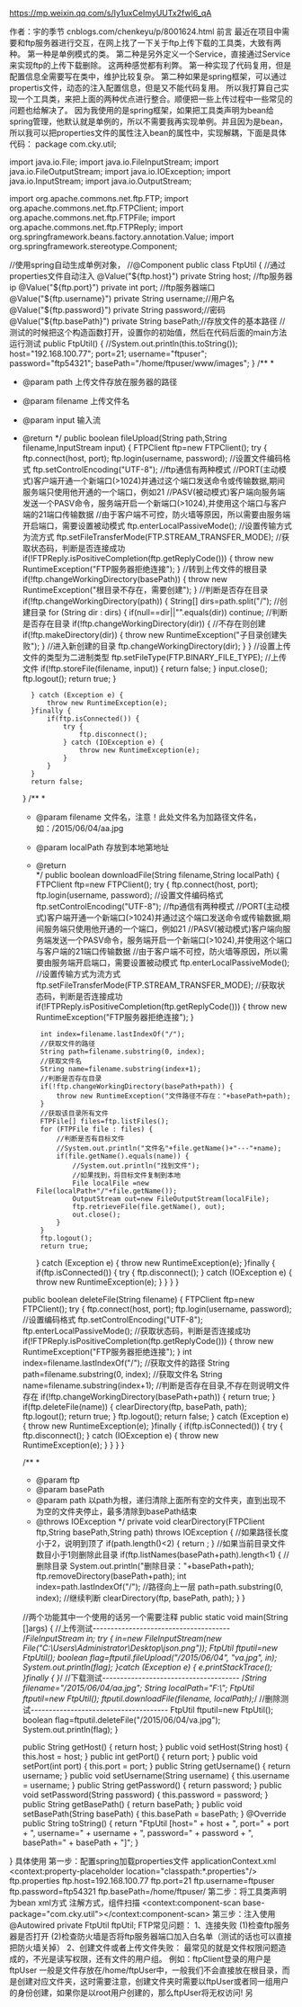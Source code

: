 https://mp.weixin.qq.com/s/Iy1uxCeImyUUTx2fwI6_qA

作者：宇的季节
cnblogs.com/chenkeyu/p/8001624.html
前言
最近在项目中需要和ftp服务器进行交互，在网上找了一下关于ftp上传下载的工具类，大致有两种。
第一种是单例模式的类。
第二种是另外定义一个Service，直接通过Service来实现ftp的上传下载删除。
这两种感觉都有利弊。
第一种实现了代码复用，但是配置信息全需要写在类中，维护比较复杂。
第二种如果是spring框架，可以通过propertis文件，动态的注入配置信息，但是又不能代码复用。
所以我打算自己实现一个工具类，来把上面的两种优点进行整合。顺便把一些上传过程中一些常见的问题也给解决了。
因为我使用的是spring框架，如果把工具类声明为bean给spring管理，他默认就是单例的，所以不需要我再实现单例。并且因为是bean，所以我可以把properties文件的属性注入bean的属性中，实现解耦，下面是具体代码：
package com.cky.util;

import java.io.File;
import java.io.FileInputStream;
import java.io.FileOutputStream;
import java.io.IOException;
import java.io.InputStream;
import java.io.OutputStream;

import org.apache.commons.net.ftp.FTP;
import org.apache.commons.net.ftp.FTPClient;
import org.apache.commons.net.ftp.FTPFile;
import org.apache.commons.net.ftp.FTPReply;
import org.springframework.beans.factory.annotation.Value;
import org.springframework.stereotype.Component;

//使用spring自动生成单例对象，
//@Component
public class FtpUtil {
//通过properties文件自动注入
@Value("${ftp.host}")
private String host;    //ftp服务器ip
@Value("${ftp.port}")
private int port;        //ftp服务器端口
@Value("${ftp.username}")
private String username;//用户名
@Value("${ftp.password}")
private String password;//密码
@Value("${ftp.basePath}")
private String basePath;//存放文件的基本路径
//测试的时候把这个构造函数打开，设置你的初始值，然后在代码后面的main方法运行测试
public FtpUtil() {
//System.out.println(this.toString());
host="192.168.100.77";
port=21;
username="ftpuser";
password="ftp54321";
basePath="/home/ftpuser/www/images";
}
/**
*
* @param path        上传文件存放在服务器的路径
* @param filename    上传文件名
* @param input        输入流
* @return
*/
public boolean fileUpload(String path,String filename,InputStream input) {
FTPClient ftp=new FTPClient();
try {
ftp.connect(host, port);
ftp.login(username, password);
//设置文件编码格式
ftp.setControlEncoding("UTF-8");
//ftp通信有两种模式
//PORT(主动模式)客户端开通一个新端口(>1024)并通过这个端口发送命令或传输数据,期间服务端只使用他开通的一个端口，例如21
//PASV(被动模式)客户端向服务端发送一个PASV命令，服务端开启一个新端口(>1024),并使用这个端口与客户端的21端口传输数据
//由于客户端不可控，防火墙等原因，所以需要由服务端开启端口，需要设置被动模式
ftp.enterLocalPassiveMode();
//设置传输方式为流方式
ftp.setFileTransferMode(FTP.STREAM_TRANSFER_MODE);
//获取状态码，判断是否连接成功
if(!FTPReply.isPositiveCompletion(ftp.getReplyCode())) {
throw new RuntimeException("FTP服务器拒绝连接");
}
//转到上传文件的根目录
if(!ftp.changeWorkingDirectory(basePath)) {
throw new RuntimeException("根目录不存在，需要创建");
}
//判断是否存在目录
if(!ftp.changeWorkingDirectory(path)) {
String[] dirs=path.split("/");
//创建目录
for (String dir : dirs) {
if(null==dir||"".equals(dir)) continue;
//判断是否存在目录
if(!ftp.changeWorkingDirectory(dir)) {
//不存在则创建
if(!ftp.makeDirectory(dir)) {
throw new RuntimeException("子目录创建失败");
}
//进入新创建的目录
ftp.changeWorkingDirectory(dir);
}
}
//设置上传文件的类型为二进制类型
ftp.setFileType(FTP.BINARY_FILE_TYPE);
//上传文件
if(!ftp.storeFile(filename, input)) {
return false;
}
input.close();
ftp.logout();
return true;
}


        } catch (Exception e) {
            throw new RuntimeException(e);
        }finally {
            if(ftp.isConnected()) {
                try {
                    ftp.disconnect();
                } catch (IOException e) {
                    throw new RuntimeException(e);
                }
            }
        }
        return false;
    }
    /**
     * 
     * @param filename    文件名，注意！此处文件名为加路径文件名，如：/2015/06/04/aa.jpg
     * @param localPath    存放到本地第地址
     * @return        
     */
    public boolean downloadFile(String filename,String localPath) {
        FTPClient ftp=new FTPClient();
        try {
            ftp.connect(host, port);
            ftp.login(username, password);
            //设置文件编码格式
            ftp.setControlEncoding("UTF-8");
            //ftp通信有两种模式
                //PORT(主动模式)客户端开通一个新端口(>1024)并通过这个端口发送命令或传输数据,期间服务端只使用他开通的一个端口，例如21
                //PASV(被动模式)客户端向服务端发送一个PASV命令，服务端开启一个新端口(>1024),并使用这个端口与客户端的21端口传输数据
                //由于客户端不可控，防火墙等原因，所以需要由服务端开启端口，需要设置被动模式
            ftp.enterLocalPassiveMode();
            //设置传输方式为流方式
            ftp.setFileTransferMode(FTP.STREAM_TRANSFER_MODE);
            //获取状态码，判断是否连接成功
            if(!FTPReply.isPositiveCompletion(ftp.getReplyCode())) {
                throw new RuntimeException("FTP服务器拒绝连接");
            }
            
            int index=filename.lastIndexOf("/");
            //获取文件的路径
            String path=filename.substring(0, index);
            //获取文件名
            String name=filename.substring(index+1);
            //判断是否存在目录
            if(!ftp.changeWorkingDirectory(basePath+path)) {
                throw new RuntimeException("文件路径不存在："+basePath+path);
            }
            //获取该目录所有文件
            FTPFile[] files=ftp.listFiles();
            for (FTPFile file : files) {
                //判断是否有目标文件
                //System.out.println("文件名"+file.getName()+"---"+name);
                if(file.getName().equals(name)) {
                    //System.out.println("找到文件");
                    //如果找到，将目标文件复制到本地
                    File localFile =new File(localPath+"/"+file.getName());
                    OutputStream out=new FileOutputStream(localFile);
                    ftp.retrieveFile(file.getName(), out);
                    out.close();
                }
            }
            ftp.logout();
            return true;
        } catch (Exception e) {
            throw new RuntimeException(e);
        }finally {
            if(ftp.isConnected()) {
                try {
                    ftp.disconnect();
                } catch (IOException e) {
                    throw new RuntimeException(e);
                }
            }
        }
    }
    
    public boolean deleteFile(String filename) {
        FTPClient ftp=new FTPClient();
        try {
            ftp.connect(host, port);
            ftp.login(username, password);
            //设置编码格式
            ftp.setControlEncoding("UTF-8");
            ftp.enterLocalPassiveMode();
            //获取状态码，判断是否连接成功
            if(!FTPReply.isPositiveCompletion(ftp.getReplyCode())) {
                throw new RuntimeException("FTP服务器拒绝连接");
            }
            int index=filename.lastIndexOf("/");
            //获取文件的路径
            String path=filename.substring(0, index);
            //获取文件名
            String name=filename.substring(index+1);
            //判断是否存在目录,不存在则说明文件存在
            if(!ftp.changeWorkingDirectory(basePath+path)) {
                return true;
            }
            if(ftp.deleteFile(name)) {
                clearDirectory(ftp, basePath, path);
                ftp.logout();
                return true;
            }
            ftp.logout();
            return false;
        } catch (Exception e) {
            throw new RuntimeException(e);
        }finally {
            if(ftp.isConnected()) {
                try {
                    ftp.disconnect();
                } catch (IOException e) {
                    throw new RuntimeException(e);
                }
            }
        }
    }
    
    /**
     * 
     * @param ftp    
     * @param basePath    
     * @param path        以path为根，递归清除上面所有空的文件夹，直到出现不为空的文件夹停止，最多清除到basePath结束
     * @throws IOException
     */
    private void clearDirectory(FTPClient ftp,String basePath,String path) throws IOException {
        //如果路径长度小于2，说明到顶了
        if(path.length()<2) {
            return ;
        }
        //如果当前目录文件数目小于1则删除此目录
        if(ftp.listNames(basePath+path).length<1) {
            //删除目录
            System.out.println("删除目录："+basePath+path);
            ftp.removeDirectory(basePath+path);
            int index=path.lastIndexOf("/");
            //路径向上一层
            path=path.substring(0, index);
            //继续判断
            clearDirectory(ftp, basePath, path);
        }
    }
    
    //两个功能其中一个使用的话另一个需要注释
    public static void main(String []args) {
        //上传测试--------------------------------------
        /*FileInputStream in;
        try {
            in=new FileInputStream(new File("C:\\Users\\Administrator\\Desktop\\json.png"));
            FtpUtil ftputil=new FtpUtil();
            boolean flag=ftputil.fileUpload("/2015/06/04", "va.jpg", in);
            System.out.println(flag);
        }catch (Exception e) {
            e.printStackTrace();
        }finally {
        }*/
        //下载测试--------------------------------------
        /*String filename="/2015/06/04/aa.jpg";
        String localPath="F:\\";
        FtpUtil ftputil=new FtpUtil();
        ftputil.downloadFile(filename, localPath);*/
        //删除测试--------------------------------------
        FtpUtil ftputil=new FtpUtil();
        boolean flag=ftputil.deleteFile("/2015/06/04/va.jpg");
        System.out.println(flag);
    }
    
    public String getHost() {
        return host;
    }
    public void setHost(String host) {
        this.host = host;
    }
    public int getPort() {
        return port;
    }
    public void setPort(int port) {
        this.port = port;
    }
    public String getUsername() {
        return username;
    }
    public void setUsername(String username) {
        this.username = username;
    }
    public String getPassword() {
        return password;
    }
    public void setPassword(String password) {
        this.password = password;
    }
    public String getBasePath() {
        return basePath;
    }
    public void setBasePath(String basePath) {
        this.basePath = basePath;
    }
    @Override
    public String toString() {
        return "FtpUtil [host=" + host + ", port=" + port + ", username=" + username + ", password=" + password
                + ", basePath=" + basePath + "]";
    }

}
具体使用
第一步：配置spring加载properties文件
applicationContext.xml
<context:property-placeholder location="classpath:*.properties"/>
ftp.properties
ftp.host=192.168.100.77
ftp.port=21
ftp.username=ftpuser
ftp.password=ftp54321
ftp.basePath=/home/ftpuser/
第二步：将工具类声明为bean
xml方式
<bean id="ftpUtil" class="com.cky.util.FtpUtil">
<property name="host" value="${ftp.host}"></property>
<property name="port" value="${ftp.port}"></property>
<property name="username" value="${ftp.username}"></property>
<property name="password" value="${ftp.password}"></property>
<property name="basePath" value="${ftp.basePath}"></property>
</bean>
注解方式，组件扫描
<context:component-scan base-package="com.cky.util"></context:component-scan>
第三步：注入使用
@Autowired
private FtpUtil ftpUtil;
FTP常见问题：
1、连接失败
(1)检查ftp服务器是否打开
(2)检查防火墙是否将ftp服务器端口加入白名单（测试的话也可以直接把防火墙关掉）
2、创建文件或者上传文件失败：
最常见的就是文件权限问题造成的，不光是读写权限，还有文件的用户组。
例如：ftpClient登录的用户是ftpUser   一般是文件存放在/home/ftpUser中，一般我们不会直接放在根目录，而是创建对应文件夹，这时需要注意，创建文件夹时需要以ftpUser或者同一组用户的身份创建，如果你是以root用户创建的，那么ftpUser将无权访问!
另